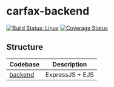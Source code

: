 # carfax-backend

[![Build Status: Linux](https://travis-ci.com/nikita/carfax-backend.svg?token=daTzyuz9EiwqaGvq23oC&branch=master)](https://travis-ci.com/github/nikita/carfax-backend)
[![Coverage Status](https://coveralls.io/repos/github/nikita/carfax-backend/badge.svg?branch=master&t=aE6osY)](https://coveralls.io/github/nikita/carfax-backend?branch=master)

## Structure

| Codebase       |   Description   |
| :------------- | :-------------: |
| [backend](src) | ExpressJS + EJS |
